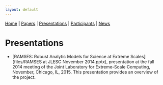 ```yaml
---
layout: default
---
```

[Home](index.html) | [Papers](papers.html) | [Presentations](presentations.html) | [Participants](participants.html) | [News](news.html)

# Presentations

* [RAMSES: Robust Analytic Models for Science at Extreme Scales](files/RAMSES at JLESC November 2014.pptx), presentation at the fall 2014 meeting of the Joint Laboratory for Extreme-Scale Computing, November, Chicago, IL, 2015. This presentation provides an overview of the project.